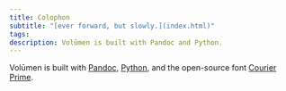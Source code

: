 ```yaml
---
title: Colophon
subtitle: "[ever forward, but slowly.](index.html)"
tags: 
description: Volūmen is built with Pandoc and Python.
---
```


Volūmen is built with [Pandoc](https://pandoc.org), [Python](https://www.python.org), and the open-source font [Courier Prime](https://fonts.google.com/specimen/Courier+Prime).
